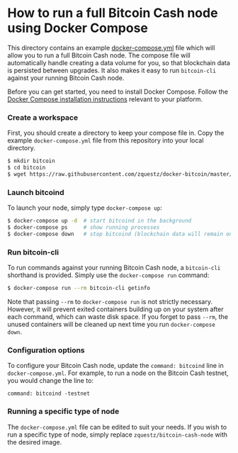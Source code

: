 # How to run a full Bitcoin Cash node using Docker Compose

This directory contains an example [docker-compose.yml](./docker-compose.yml) file which will allow you to run a full Bitcoin Cash node. The compose file will automatically handle creating a data volume for you, so that blockchain data is persisted between upgrades. It also makes it easy to run `bitcoin-cli` against your running Bitcoin Cash node.

Before you can get started, you need to install Docker Compose. Follow the [Docker Compose installation instructions](https://docs.docker.com/compose/install/) relevant to your platform.

### Create a workspace

First, you should create a directory to keep your compose file in. Copy the example `docker-compose.yml` file from this repository into your local directory.

```sh
$ mkdir bitcoin
$ cd bitcoin
$ wget https://raw.githubusercontent.com/zquestz/docker-bitcoin/master/example/docker-compose.yml
```

### Launch bitcoind

To launch your node, simply type `docker-compose up`:

```sh
$ docker-compose up -d  # start bitcoind in the background
$ docker-compose ps     # show running processes
$ docker-compose down   # stop bitcoind (blockchain data will remain on disk)
```

### Run bitcoin-cli

To run commands against your running Bitcoin Cash node, a `bitcoin-cli` shorthand is provided. Simply use the `docker-compose run` command:

```sh
$ docker-compose run --rm bitcoin-cli getinfo
```

Note that passing `--rm` to `docker-compose run` is not strictly necessary. However, it will prevent exited containers building up on your system after each command, which can waste disk space. If you forget to pass `--rm`, the unused containers will be cleaned up next time you run `docker-compose down`.

### Configuration options

To configure your Bitcoin Cash node, update the `command: bitcoind` line in `docker-compose.yml`. For example, to run a node on the Bitcoin Cash testnet, you would change the line to:

```
command: bitcoind -testnet
```

### Running a specific type of node

The `docker-compose.yml` file can be edited to suit your needs. If you wish to run a specific type of node, simply replace `zquestz/bitcoin-cash-node` with the desired image.
